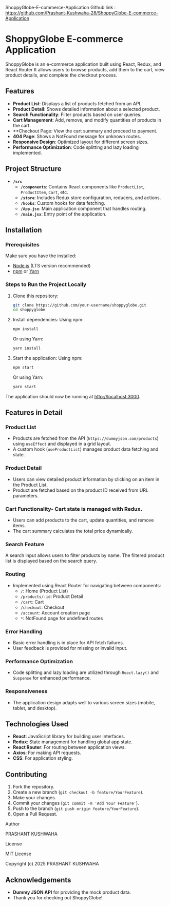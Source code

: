 ShoppyGlobe-E-commerce-Application Github link : https://github.com/Prashant-Kushwaha-28/ShoppyGlobe-E-commerce-Application

# ShoppyGlobe E-commerce Application

ShoppyGlobe is an e-commerce application built using React, Redux, and React Router It allows users to browse products, add them to the cart, view product details, and complete the checkout process.

## Features

- **Product List**: Displays a list of products fetched from an API.
- **Product Detail**: Shows detailed information about a selected product.
- **Search Functionality**: Filter products based on user queries.
- **Cart Management**: Add, remove, and modify quantities of products in the cart.
- **Checkout Page: View the cart summary and proceed to payment.
- **404 Page**: Shows a NotFound message for unknown routes.
- **Responsive Design**: Optimized layout for different screen sizes.
- **Performance Optimization**: Code splitting and lazy loading implemented.

## Project Structure

- **`/src`**
  - **`/components`**: Contains React components like `ProductList`, `ProductItem`, `Cart`, etc.
  - **`/store`**: Includes Redux store configuration, reducers, and actions.
  - **`/hooks`**: Custom hooks for data fetching.
  - **`/App.jsx`**: Main application component that handles routing.
  - **`/main.jsx`**: Entry point of the application.

## Installation

### Prerequisites

Make sure you have the installed:

- [Node.js](https://nodejs.org/) (LTS version recommended)
- [npm](https://www.npmjs.com/) or [Yarn](https://yarnpkg.com/)

### Steps to Run the Project Locally

1. Clone this repository:
    ```bash
    git clone https://github.com/your-username/shoppyglobe.git
    cd shoppyglobe
    ```

2. Install dependencies:
    Using npm:
    ```bash
    npm install
    ```
    Or using Yarn:
    ```bash
    yarn install
    ```

3. Start the application:
    Using npm:
    ```bash
    npm start
    ```
    Or using Yarn:
    ```bash
    yarn start
    ```

The application should now be running at [http://localhost:3000](http://localhost:3000).

## Features in Detail

### Product List
- Products are fetched from the API (`https://dummyjson.com/products`) using `useEffect` and displayed in a grid layout.
- A custom hook (`useProductList`) manages product data fetching and state.

### Product Detail
- Users can view detailed product information by clicking on an item in the Product List.
- Product are fetched based on the product ID received from URL parameters.

### Cart Functionality- Cart state is managed with Redux.
- Users can add products to the cart, update quantities, and remove items.
- The cart summary calculates the total price dynamically.

### Search Feature
 A search input allows users to filter products by name. The filtered product list is displayed based on the search query.

### Routing
- Implemented using React Router for navigating between components:
    - `/`: Home (Product List)
    - `/products/:id`: Product Detail
    - `/cart`: Cart
    - `/checkout`: Checkout
    - `/account`: Account creation page
    - `*`: NotFound page for undefined routes

### Error Handling
- Basic error handling is in place for API fetch failures.
- User feedback is provided for missing or invalid input.

### Performance Optimization
- Code splitting and lazy loading are utilized through `React.lazy()` and `Suspense` for enhanced performance.

### Responsiveness
- The application design adapts well to various screen sizes (mobile, tablet, and desktop).

## Technologies Used
- **React**: JavaScript library for building user interfaces.
- **Redux**: State management for handling global app state.
- **React Router**: For routing between application views.
- **Axios**: For making API requests.
- **CSS**: For application styling.

## Contributing
1. Fork the repository.
2. Create a new branch (`git checkout -b feature/YourFeature`).
3. Make your changes.
4. Commit your changes (`git commit -m 'Add Your Feature'`).
5. Push to the branch (`git push origin feature/YourFeature`).
6. Open a Pull Request.

Author

PRASHANT KUSHWAHA

License

MIT License

Copyright (c) 2025 PRASHANT KUSHWAHA

## Acknowledgements
- **Dummy JSON API** for providing the mock product data.
- Thank you for checking out ShoppyGlobe!
